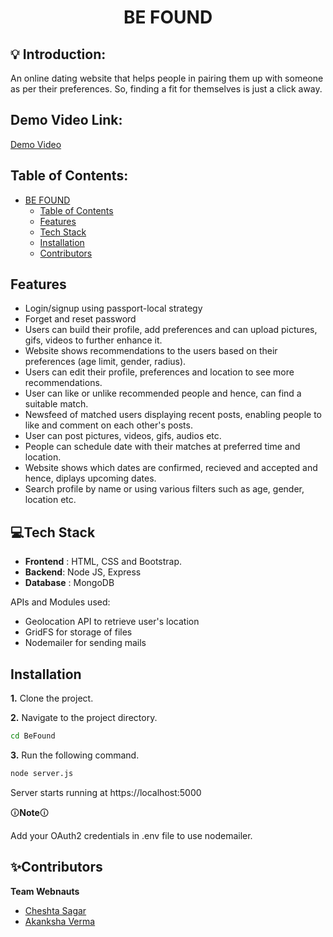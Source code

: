 <h1 align="center">BE FOUND</h1>
<p align="center">
</p>


## 💡 Introduction:
  An online dating website that helps people in pairing them up with someone as per their preferences. So, finding a fit for themselves is just a click away.
  
## Demo Video Link:
  <a href="https://drive.google.com/file/d/1jzNHBIYeDhZ_qMjquNfUXzdRgusYvEtT/view?usp=sharing">Demo Video</a>
  
  
## Table of Contents:
- [BE FOUND](#be-found)
  - [Table of Contents](#table-of-contents)
  - [Features](#features)
  - [Tech Stack](#tech-stack)
  - [Installation](#installation)
  - [Contributors](#contributors)
  

## Features
- Login/signup using passport-local strategy
- Forget and reset password
- Users can build their profile, add preferences and can upload pictures, gifs, videos to further enhance it.
- Website shows recommendations to the users based on their preferences (age limit, gender, radius).
- Users can edit their profile, preferences and location to see more recommendations.
- User can like or unlike recommended people and hence, can find a suitable match.
- Newsfeed of matched users displaying recent posts, enabling people to like and comment on each other's    posts.
- User can post pictures, videos, gifs, audios etc. 
- People can schedule date with their matches at preferred time and location.
- Website shows which dates are confirmed, recieved and accepted and hence, diplays upcoming dates.
- Search profile by name or using various filters such as age, gender, location etc.  

## 💻Tech Stack
- **Frontend** : HTML, CSS and Bootstrap.
- **Backend**: Node JS, Express
- **Database** : MongoDB

APIs and Modules used:
- Geolocation API to retrieve user's location
- GridFS for storage of files
- Nodemailer for sending mails

## Installation
**1.** Clone the project.

**2.** Navigate to the project directory.

```bash
cd BeFound
```
**3.** Run the following command.

```bash
node server.js
```

Server starts running at https://localhost:5000

🛈**Note**🛈

Add your OAuth2 credentials in .env file to use nodemailer.


## ✨Contributors

**Team Webnauts**

* [Cheshta Sagar](https://github.com/CheshtaSagar)
* [Akanksha Verma](https://github.com/Akanksha3454Verma)


